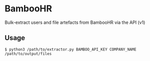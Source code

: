 # BambooHR
Bulk-extract users and file artefacts from BambooHR via the API (v1)

## Usage
```
$ python3 /path/to/extractor.py BAMBOO_API_KEY COMPANY_NAME /path/to/output/files
```
